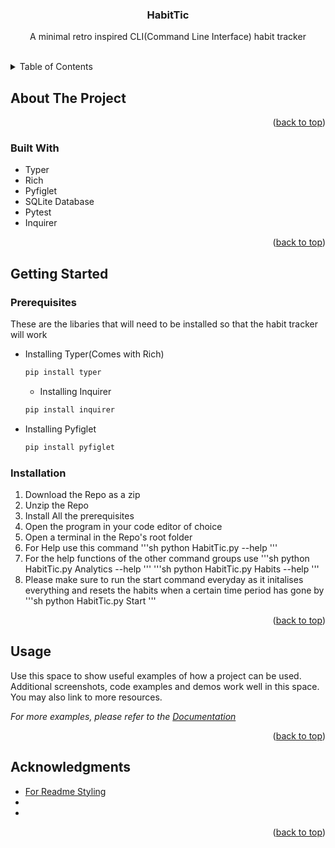 <!-- Improved compatibility of back to top link: See: https://github.com/othneildrew/Best-README-Template/pull/73 -->
<a name="readme-top"></a>
<!--
*** Thanks for checking out the Best-README-Template. If you have a suggestion
*** that would make this better, please fork the repo and create a pull request
*** or simply open an issue with the tag "enhancement".
*** Don't forget to give the project a star!
*** Thanks again! Now go create something AMAZING! :D
-->

<h3 align="center">HabitTic</h3>

  <p align="center">
    A minimal retro inspired CLI(Command Line Interface) habit tracker
    <br />
    <br />

<!-- TABLE OF CONTENTS -->
<details>
  <summary>Table of Contents</summary>
  <ol>
    <li>
      <a href="#about-the-project">About The Project</a>
      <ul>
        <li><a href="#built-with">Built With</a></li>
      </ul>
    </li>
    <li>
      <a href="#getting-started">Getting Started</a>
      <ul>
        <li><a href="#prerequisites">Prerequisites</a></li>
        <li><a href="#installation">Installation</a></li>
      </ul>
    </li>
    <li><a href="#usage">Usage</a></li>
    <li><a href="#acknowledgments">Acknowledgments</a></li>
  </ol>
</details>



<!-- ABOUT THE PROJECT -->
## About The Project


<p align="right">(<a href="#readme-top">back to top</a>)</p>



### Built With

* Typer
* Rich
* Pyfiglet
* SQLite Database
* Pytest
* Inquirer


<p align="right">(<a href="#readme-top">back to top</a>)</p>



<!-- GETTING STARTED -->
## Getting Started

### Prerequisites

These are the libaries that will need to be installed so that the habit tracker will work
* Installing Typer(Comes with Rich)
  ```sh
  pip install typer
  ```

  * Installing Inquirer
  ```sh
  pip install inquirer
  ```

* Installing Pyfiglet
  ```sh
  pip install pyfiglet
  ```

 
### Installation

1. Download the Repo as a zip
2. Unzip the Repo
3. Install All the prerequisites
4. Open the program in your code editor of choice
5. Open a terminal in the Repo's root folder
6. For Help use this command
   '''sh
   python HabitTic.py --help
   '''
7. For the help functions of the other command groups use
   '''sh
   python HabitTic.py Analytics --help
   '''
   '''sh
   python HabitTic.py Habits --help
   '''
8. Please make sure to run the start command everyday as it initalises everything and resets the habits when a certain time period has gone by
   '''sh
   python HabitTic.py Start 
   '''
<p align="right">(<a href="#readme-top">back to top</a>)</p>



<!-- USAGE EXAMPLES -->
## Usage

Use this space to show useful examples of how a project can be used. Additional screenshots, code examples and demos work well in this space. You may also link to more resources.

_For more examples, please refer to the [Documentation](https://example.com)_

<p align="right">(<a href="#readme-top">back to top</a>)</p>


<!-- ACKNOWLEDGMENTS -->
## Acknowledgments

* [For Readme Styling](https://github.com/othneildrew/Best-README-Template/tree/master)
* []()
* []()

<p align="right">(<a href="#readme-top">back to top</a>)</p>

